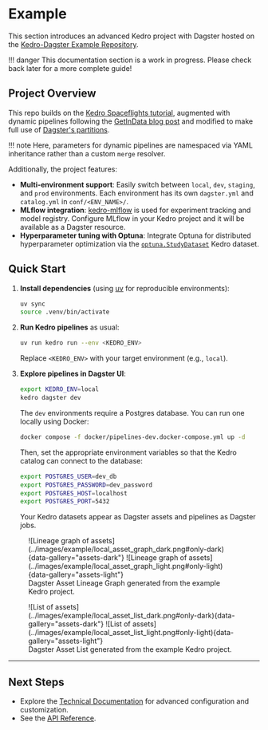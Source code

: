 # Example

This section introduces an advanced Kedro project with Dagster hosted on the [Kedro-Dagster Example Repository](https://github.com/gtauzin/kedro-dagster-example).

!!! danger
    This documentation section is a work in progress. Please check back later for a more complete guide!

## Project Overview

This repo builds on the [Kedro Spaceflights tutorial](https://docs.kedro.org/en/stable/tutorial/spaceflights_tutorial.html), augmented with dynamic pipelines following the [GetInData blog post](https://getindata.com/blog/kedro-dynamic-pipelines/) and modified to make full use of [Dagster's partitions](https://docs.dagster.io/guides/build/partitions-and-backfills).

!!! note
    Here, parameters for dynamic pipelines are namespaced via YAML inheritance rather than a custom `merge` resolver.

Additionally, the project features:

- **Multi-environment support**: Easily switch between `local`, `dev`, `staging`, and `prod` environments. Each environment has its own `dagster.yml` and `catalog.yml` in `conf/<ENV_NAME>/`.
- **MLflow integration**: [kedro-mlflow](https://github.com/Galileo-Galilei/kedro-mlflow) is used for experiment tracking and model registry. Configure MLflow in your Kedro project and it will be available as a Dagster resource.
- **Hyperparameter tuning with Optuna**: Integrate Optuna for distributed hyperparameter optimization via the [`optuna.StudyDataset`](https://docs.kedro.org/projects/kedro-datasets/en/latest/api/kedro_datasets_experimental.optuna.StudyDataset.html) Kedro dataset.

## Quick Start

1. **Install dependencies** (using [uv](https://github.com/astral-sh/uv) for reproducible environments):

   ```bash
   uv sync
   source .venv/bin/activate
   ```

2. **Run Kedro pipelines** as usual:

   ```bash
   uv run kedro run --env <KEDRO_ENV>
   ```

   Replace `<KEDRO_ENV>` with your target environment (e.g., `local`).

3. **Explore pipelines in Dagster UI**:

   ```bash
   export KEDRO_ENV=local
   kedro dagster dev
   ```

   The `dev` environments require a Postgres database. You can run one locally using Docker:

   ```bash
   docker compose -f docker/pipelines-dev.docker-compose.yml up -d
   ```

   Then, set the appropriate environment variables so that the Kedro catalog can connect to the database:

   ```bash
   export POSTGRES_USER=dev_db
   export POSTGRES_PASSWORD=dev_password
   export POSTGRES_HOST=localhost
   export POSTGRES_PORT=5432
   ```

   Your Kedro datasets appear as Dagster assets and pipelines as Dagster jobs.

<figure markdown>
![Lineage graph of assets](../images/example/local_asset_graph_dark.png#only-dark){data-gallery="assets-dark"}
![Lineage graph of assets](../images/example/local_asset_graph_light.png#only-light){data-gallery="assets-light"}
<figcaption>Dagster Asset Lineage Graph generated from the example Kedro project.</figcaption>
</figure>

<figure markdown>
![List of assets](../images/example/local_asset_list_dark.png#only-dark){data-gallery="assets-dark"}
![List of assets](../images/example/local_asset_list_light.png#only-light){data-gallery="assets-light"}
<figcaption>Dagster Asset List generated from the example Kedro project.</figcaption>
</figure>

---

## Next Steps

- Explore the [Technical Documentation](technical.md) for advanced configuration and customization.
- See the [API Reference](api.md).
